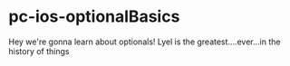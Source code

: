 # pc-ios-optionalBasics
Hey we're gonna learn about optionals!
Lyel is the greatest....ever...in the history of things
